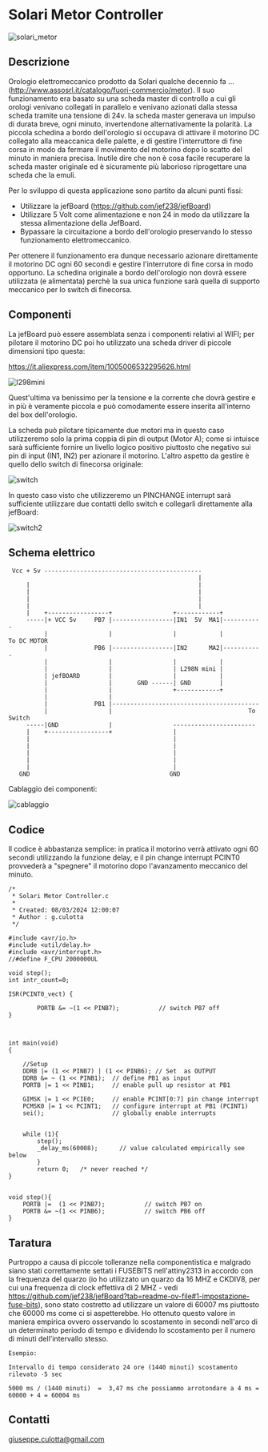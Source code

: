 # Solari Metor Controller
![solari_metor](solari_metor.jpg)
## Descrizione

Orologio elettromeccanico prodotto da Solari qualche decennio fa ... (http://www.assosrl.it/catalogo/fuori-commercio/metor).
Il suo funzionamento era basato su una scheda master di controllo a cui gli orologi venivano collegati in parallelo e venivano azionati dalla stessa scheda tramite una tensione di 24v.
la scheda master generava un impulso di durata breve, ogni minuto, invertendone alternativamente la polarità. La piccola schedina a bordo dell'orologio si occupava di attivare il motorino DC collegato alla meaccanica delle palette, e di gestire l'interruttore di fine corsa in modo da fermare il movimento del motorino dopo lo scatto del minuto in maniera precisa.
Inutile dire che non è cosa facile recuperare la scheda master originale ed è sicuramente più laborioso riprogettare una scheda che la emuli.

Per lo sviluppo di questa applicazione sono partito da alcuni punti fissi:
- Utilizzare la jefBoard (https://github.com/jef238/jefBoard)
- Utilizzare 5 Volt come alimentazione e non 24 in modo da utilizzare la stessa alimentazione della JefBoard.
- Bypassare la circuitazione a bordo dell'orologio preservando lo stesso funzionamento elettromeccanico.

Per ottenere il funzionamento era dunque necessario azionare direttamente il motorino DC ogni 60 secondi e gestire l'interrutore di fine corsa in modo opportuno. La schedina originale a bordo dell'orologio non dovrà essere utilizzata (e alimentata) perchè la sua unica funzione sarà quella di supporto meccanico per lo switch di finecorsa.

## Componenti

La jefBoard può essere assemblata senza i componenti relativi al WIFI; per pilotare il motorino DC poi ho utilizzato una scheda driver di piccole dimensioni tipo questa:

https://it.aliexpress.com/item/1005006532295626.html

![l298mini](L298N-Mini.webp)

Quest'ultima va benissimo per la tensione e la corrente che dovrà gestire e in più è veramente piccola e può comodamente essere inserita all'interno del box dell'orologio.

La scheda può pilotare tipicamente due motori  ma in questo caso utilizzeremo solo la prima coppia di pin di output (Motor A); come si intuisce sarà sufficiente fornire un livello logico positivo piuttosto che negativo sui pin di input (IN1, IN2) per azionare il motorino.
L'altro aspetto da gestire è quello dello switch di finecorsa originale:

![switch](switch.jpg)

In questo caso visto che utilizzeremo un PINCHANGE interrupt sarà sufficiente utilizzare due contatti dello switch e collegarli direttamente alla jefBoard:

![switch2](switch_p.jpg)

## Schema elettrico

```
 Vcc + 5v --------------------------------------------                            
                                                     |                            
     |                                               |                            
     |                                               |                            
     |                                               |                            
     |                                               |                            
     |    +-----------------+                 +------------+                      
     -----|+ VCC 5v     PB7 |-----------------|IN1  5V  MA1|-----------           
          |                 |                 |            |         To DC MOTOR  
          |             PB6 |-----------------|IN2      MA2|-----------           
          |                 |                 |            |                      
          |                 |                 | L298N mini |                      
          | jefBOARD        |                 |            |                      
          |                 |       GND ------| GND        |                      
          |                 |                 +------------+                      
          |                 |                                                     
          |             PB1 |-----------------------------------------             
          |                 |                                      To Switch      
     -----|GND              |                 -----------------------             
     |    +-----------------+                 |                                   
     |                                        |                                   
     |                                        |                                   
     |                                        |                                   
     |                                        |                                   
     |                                        |                                   
   GND                                       GND                                  
```                                                                                  

Cablaggio dei componenti:

![cablaggio](cablaggio.jpg)


## Codice

Il codice è abbastanza semplice: in pratica il motorino verrà attivato ogni 60 secondi utilizzando la funzione delay, e il pin change interrupt PCINT0 provvederà a "spegnere" il motorino dopo l'avanzamento meccanico del minuto.

```
/*
 * Solari Metor Controller.c
 *
 * Created: 08/03/2024 12:00:07
 * Author : g.culotta
 */ 

#include <avr/io.h>
#include <util/delay.h>
#include <avr/interrupt.h>
//#define F_CPU 2000000UL

void step();
int intr_count=0;

ISR(PCINT0_vect) {	
		
		PORTB &= ~(1 << PINB7);           // switch PB7 off
}



int main(void)
{
	
	//Setup
	DDRB |= (1 << PINB7) | (1 << PINB6); // Set  as OUTPUT	
	DDRB &= ~ (1 << PINB1);  // define PB1 as input
	PORTB |= 1 << PINB1;     // enable pull up resistor at PB1
		                             
	GIMSK |= 1 << PCIE0;     // enable PCINT[0:7] pin change interrupt
	PCMSK0 |= 1 << PCINT1;   // configure interrupt at PB1 (PCINT1)
	sei();                   // globally enable interrupts
	
       
	while (1){
		step();			
		_delay_ms(60008);      // value calculated empirically see below
		}		
		return 0;   /* never reached */
}


void step(){
	PORTB |=  (1 << PINB7);           // switch PB7 on
	PORTB &= ~(1 << PINB6);           // switch PB6 off	
}
```

## Taratura

Purtroppo a causa di piccole tolleranze nella componentistica e malgrado siano stati correttamente settati i FUSEBITS nell'attiny2313 in accordo con la frequenza del quarzo (io ho utilizzato un quarzo da 16 MHZ e CKDIV8, per cui una frequenza di clock effettiva di 2 MHZ - vedi https://github.com/jef238/jefBoard?tab=readme-ov-file#1-impostazione-fuse-bits), sono stato costretto ad utilizzare un valore di 60007 ms piuttosto che 60000 ms come ci si aspetterebbe.
Ho ottenuto questo valore in maniera empirica ovvero osservando lo scostamento in secondi nell'arco di un determinato periodo di tempo e dividendo lo scostamento per il numero di minuti dell'intervallo stesso.

```
Esempio: 

Intervallo di tempo considerato 24 ore (1440 minuti) scostamento rilevato -5 sec

5000 ms / (1440 minuti)  =  3,47 ms che possiammo arrotondare a 4 ms = 60000 + 4 = 60004 ms
```

## Contatti

giuseppe.culotta@gmail.com
